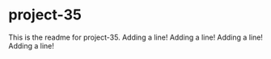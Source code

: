 # project-35

This is the readme for project-35.
Adding a line!
Adding a line!
Adding a line!
Adding a line!
